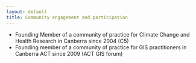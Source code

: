 ```yaml
---
layout: default
title: Community engagement and participation
---
```


- Founding Member of a community of practice for Climate Change and Health Research in Canberra since 2004 (C5)
- Founding member of a community of practice for GIS practitioners in Canberra ACT since 2009 (ACT GIS forum)